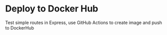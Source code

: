 # Deploy to Docker Hub

Test simple routes in Express, use GitHub Actions to create image and push to DockerHub
